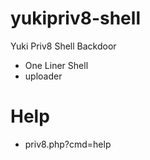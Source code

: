 # yukipriv8-shell
Yuki Priv8 Shell Backdoor 
- One Liner Shell
- uploader 
# Help
- priv8.php?cmd=help
